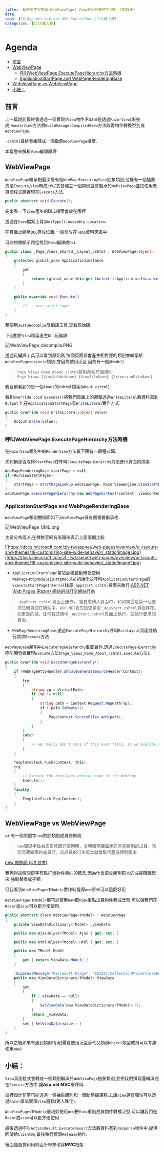 ```yaml
---
title:  動態產生程式碼(WebViewPage) View是如何被建立(四) (第25天)
date: 
tags: [C#,Asp.net,Asp.net-MVC,SourceCode,11th鐵人賽]
categories: [11th鐵人賽]
---
```


# Agenda<!-- omit in toc -->
- [前言](#%e5%89%8d%e8%a8%80)
- [WebViewPage](#webviewpage)
	- [呼叫WebViewPage.ExecutePageHierarchy方法時機](#%e5%91%bc%e5%8f%abwebviewpageexecutepagehierarchy%e6%96%b9%e6%b3%95%e6%99%82%e6%a9%9f)
	- [ApplicationStartPage and WebPageRenderingBase](#applicationstartpage-and-webpagerenderingbase)
- [WebViewPage vs WebViewPage<TModel>](#webviewpage-vs-webviewpagetmodel)
- [小結：](#%e5%b0%8f%e7%b5%90)

## 前言

上一篇說到最終會透過一個實現`IView`物件(Razor是透過`RazorView`)來完成,`RenderView`方法將`BuildManagerCompiledView`方法取得物件轉換型別成`WebViewPage`.

`.cshtml`最終會編譯成一個繼承`WebViewPage`檔案.

本篇會來解析`View`編譯原理

## WebViewPage

`WebViewPage`繼承樹最頂層有個`WebPageExecutingBase`抽象類別,他擁有一個抽象方法`Execute`,`View`轉成`c#`程式會建立一個類別就會繼承於`WebViewPage`並把使用者頁面程式碼實現在`Execute`方法.

```csharp
public abstract void Execute();
```

先來看一下`View`產生的DLL檔案會放在哪裡

透過在`View`檔案上寫`@GetType().Assembly.Location`.

在頁面上顯示`DLL`存放位置,一般會放在`Temp`資料夾區中

可以根據顯示路徑找到`View`編譯成`DLL`

```csharp
public class _Page_Views_Shared__Layout_cshtml : WebViewPage<object>
{
    protected global_asax ApplicationInstance
    {
        get
        {
            return (global_asax)this.get_Context().ApplicationInstance;
        }
    }

    public override void Execute()
    {
        //... user print logic
    }
}
```

我使用`JustDecomplie`反編譯工具,查看原始碼.

下圖對於`View`檔案產生`DLL`反編譯

![WebViewPage_decompile.PNG](https://raw.githubusercontent.com/isdaniel/MyBlog/master/source/images/itHelp/25/WebViewPage_decompile.PNG)

透過反編譯工具可以看到原始碼,每個頁面都會產生相對應的類別並繼承於`WebViewPage<object>`類別(會因為使用泛型,因為有一個`@Model`)

> `Page_Views_Home_About_cshtml`類別命名有個規則.
> `Page_Views_{ViewfolderName}_{ViewFileName}_{ExtensionFileName}`

我目前看到的是一個`About`的`cshtml`檔案(`About.cshtml`).

看到`override void Execute()`將我們頁面上的邏輯透過`WriteLiteral`將資料寫到`Output`上,在`ApplicationStartPage`有`WriteLiteral`實作方式.

```csharp
public override void WriteLiteral(object value)
{
    Output.Write(value);
}
```

### 呼叫WebViewPage.ExecutePageHierarchy方法時機

在`RazorView`類別中的`RenderView`方法最下面有一段程式碼.

先判斷是否取得`StartPage`在呼叫`ExecutePageHierarchy`方法進行頁面的渲染.

```csharp
WebPageRenderingBase startPage = null;
if (RunViewStartPages)
{
    startPage = StartPageLookup(webViewPage, RazorViewEngine.ViewStartFileName, ViewStartFileExtensions);
}
webViewPage.ExecutePageHierarchy(new WebPageContext(context: viewContext.HttpContext, page: null, model: null), writer, startPage);
```

### ApplicationStartPage and WebPageRenderingBase

`WebViewPage`類別關係圖如下,`WebViewPage`擁有個複雜繼承樹.

![WebViewPage_UML.png](https://raw.githubusercontent.com/isdaniel/MyBlog/master/source/images/itHelp/25/WebViewPage_UML.png)

主要分為兩派,在微軟官網有張圖來表示上面兩個比較

![https://docs.microsoft.com/zh-tw/aspnet/web-pages/overview/ui-layouts-and-themes/18-customizing-site-wide-behavior/_static/image1.jpg](https://docs.microsoft.com/zh-tw/aspnet/web-pages/overview/ui-layouts-and-themes/18-customizing-site-wide-behavior/_static/image1.jpg)

* `ApplicationStartPage`:當站台被啟動時會使用`WebPageHttpModule`(`IHttpModule`)初始化並呼叫`ApplicationStartPage`的`ExecuteStartPageInternal`找尋`_appstart.cshtml`檔案來執行.[ASP.NET Web Pages (Razor) 網站的自訂全網站行為](https://docs.microsoft.com/zh-tw/aspnet/web-pages/overview/ui-layouts-and-themes/18-customizing-site-wide-behavior)

> `_AppStart.cshtml`頁面上運作。 當要求傳入頁面中，和如果這是第一個要求任何頁面在網站中，`ASP.NET`會先檢查是否 `_AppStart.cshtml`頁面存在。 如果是的話，任何程式碼中 `_AppStart.cshtml`頁面上執行，並執行要求的頁面。

* `WebPageRenderingBase`:透過`ExecutePageHierarchy`呼叫`BaseLayout`頁面或執行請求`Execute`方法

`WebPageBase`類別中`ExecutePageHierarchy`重載實作,透過`ExecutePageHierarchy`呼叫開發者實現`Execute`方法(`Page_Views_Home_About_cshtml.Execute`方法).

```csharp
public override void ExecutePageHierarchy()
{
	if (WebPageHttpHandler.ShouldGenerateSourceHeader(Context))
	{
		try
		{
			string vp = VirtualPath;
			if (vp != null)
			{
				string path = Context.Request.MapPath(vp);
				if (!path.IsEmpty())
				{
					PageContext.SourceFiles.Add(path);
				}
			}
		}
		catch
		{
			// we really don't care if this ever fails, so we swallow all exceptions
		}
	}

	TemplateStack.Push(Context, this);
	try
	{
		// Execute the developer-written code of the WebPage
		Execute();
	}
	finally
	{
		TemplateStack.Pop(Context);
	}
}
```

## WebViewPage vs WebViewPage<TModel>

`c#` 有一個關鍵字`new`對於類別成員修飾詞

> `new`關鍵字做為宣告修飾詞使用時，會明確隱藏繼承自基底類別的成員。當您隱藏繼承的成員時，該成員的衍生版本就會取代基底類別版本
> 
[new 修飾詞 (C# 參考)](https://docs.microsoft.com/zh-tw/dotnet/csharp/language-reference/keywords/new-modifier)

我覺得這個關鍵字有點打壞物件導向的概念,因為他會把父類別原本的成員隱藏起來.強制替換成子類.

但我看到`WebViewPage<TModel>`實作時覺得`new`原來可以這麼好用

`WebViewPage<TModel>`很巧妙使用`new`把`View`重點成員物件轉成泛型.可以讓我們在`Razor`或`aspx`可以更方便使用.

```csharp
public abstract class WebViewPage<TModel> : WebViewPage
{
	private ViewDataDictionary<TModel> _viewData;

	public new AjaxHelper<TModel> Ajax { get; set; }

	public new HtmlHelper<TModel> Html { get; set; }

	public new TModel Model
	{
		get { return ViewData.Model; }
	}

	[SuppressMessage("Microsoft.Usage", "CA2227:CollectionPropertiesShouldBeReadOnly", Justification = "This is the mechanism by which the ViewPage gets its ViewDataDictionary object.")]
	public new ViewDataDictionary<TModel> ViewData
	{
		get
		{
			if (_viewData == null)
			{
				SetViewData(new ViewDataDictionary<TModel>());
			}
			return _viewData;
		}
		set { SetViewData(value); }
	}
}
```

所以之後如果有遇到類似情況(需要使用泛型替代父類別`object`類型成員可以考慮使用`new`)

## 小結：

`View`頁面程式會轉成一個類別繼承於`WebViewPage`抽象類別,並把我們撰寫邏輯填充在`Execute`方法中.讓**Asp.net MVC**來呼叫.

這裡設計非常巧妙透過一個抽象類別和一個動態編譯程式,讓`View`更有彈性可以透過`Razor`語法實現`View`邏輯(更人性化).

`WebViewPage<TModel>`很巧妙使用`new`把`View`重點成員物件轉成泛型.可以讓我們在`Razor`或`aspx`可以更方便使用.

最後透過呼叫`ActionResult.ExecuteResult`方法將資料塞到`Response`物件中,提供回傳給`Client`端,最後執行資源`Release`動作.

後面幾篇會利用前面所學來改寫**MVC**框架.
